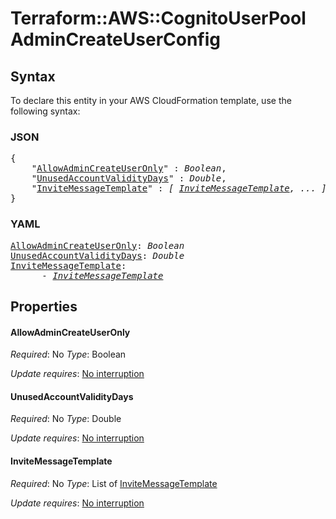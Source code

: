# Terraform::AWS::CognitoUserPool AdminCreateUserConfig

## Syntax

To declare this entity in your AWS CloudFormation template, use the following syntax:

### JSON

<pre>
{
    "<a href="#allowadmincreateuseronly" title="AllowAdminCreateUserOnly">AllowAdminCreateUserOnly</a>" : <i>Boolean</i>,
    "<a href="#unusedaccountvaliditydays" title="UnusedAccountValidityDays">UnusedAccountValidityDays</a>" : <i>Double</i>,
    "<a href="#invitemessagetemplate" title="InviteMessageTemplate">InviteMessageTemplate</a>" : <i>[ <a href="admincreateuserconfig-invitemessagetemplate.md">InviteMessageTemplate</a>, ... ]</i>
}
</pre>

### YAML

<pre>
<a href="#allowadmincreateuseronly" title="AllowAdminCreateUserOnly">AllowAdminCreateUserOnly</a>: <i>Boolean</i>
<a href="#unusedaccountvaliditydays" title="UnusedAccountValidityDays">UnusedAccountValidityDays</a>: <i>Double</i>
<a href="#invitemessagetemplate" title="InviteMessageTemplate">InviteMessageTemplate</a>: <i>
      - <a href="admincreateuserconfig-invitemessagetemplate.md">InviteMessageTemplate</a></i>
</pre>

## Properties

#### AllowAdminCreateUserOnly

_Required_: No
_Type_: Boolean

_Update requires_: [No interruption](https://docs.aws.amazon.com/AWSCloudFormation/latest/UserGuide/using-cfn-updating-stacks-update-behaviors.html#update-no-interrupt)

#### UnusedAccountValidityDays

_Required_: No
_Type_: Double

_Update requires_: [No interruption](https://docs.aws.amazon.com/AWSCloudFormation/latest/UserGuide/using-cfn-updating-stacks-update-behaviors.html#update-no-interrupt)

#### InviteMessageTemplate

_Required_: No
_Type_: List of <a href="admincreateuserconfig-invitemessagetemplate.md">InviteMessageTemplate</a>

_Update requires_: [No interruption](https://docs.aws.amazon.com/AWSCloudFormation/latest/UserGuide/using-cfn-updating-stacks-update-behaviors.html#update-no-interrupt)

